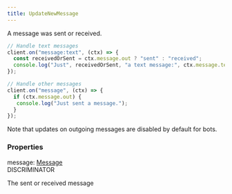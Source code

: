 ```yaml
---
title: UpdateNewMessage
---
```


A message was sent or received.

```ts
// Handle text messages
client.on("message:text", (ctx) => {
  const receivedOrSent = ctx.message.out ? "sent" : "received";
  console.log("Just", receivedOrSent, "a text message:", ctx.message.text);
});

// Handle other messages
client.on("message", (ctx) => {
  if (ctx.message.out) {
   console.log("Just sent a message.");
  }
});
```

Note that updates on outgoing messages are disabled by default for bots.

### Properties

<div class="flex flex-col gap-3"><div><div class="flex gap-2"><div class="font-mono p" id="p_message" data-anchor><span class="font-bold">message</span><span class="opacity-50">:</span> <a href="/types/message"  >Message</a></div><div class="flex items-center"><div class="bg-dbt px-1.5 rounded-md select-none text-fgt text-[10px]">DISCRIMINATOR</div></div></div><div class="pl-3"><div class="no-margin">

The sent or received message

</div></div></div></div>

